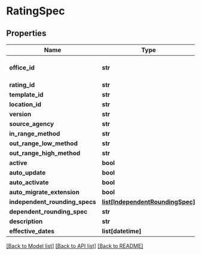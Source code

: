 # RatingSpec

## Properties
Name | Type | Description | Notes
------------ | ------------- | ------------- | -------------
**office_id** | **str** | Owning office of object. | 
**rating_id** | **str** |  | [optional] 
**template_id** | **str** |  | [optional] 
**location_id** | **str** |  | [optional] 
**version** | **str** |  | [optional] 
**source_agency** | **str** |  | [optional] 
**in_range_method** | **str** |  | [optional] 
**out_range_low_method** | **str** |  | [optional] 
**out_range_high_method** | **str** |  | [optional] 
**active** | **bool** |  | [optional] 
**auto_update** | **bool** |  | [optional] 
**auto_activate** | **bool** |  | [optional] 
**auto_migrate_extension** | **bool** |  | [optional] 
**independent_rounding_specs** | [**list[IndependentRoundingSpec]**](IndependentRoundingSpec.md) |  | [optional] 
**dependent_rounding_spec** | **str** |  | [optional] 
**description** | **str** |  | [optional] 
**effective_dates** | **list[datetime]** |  | [optional] 

[[Back to Model list]](../README.md#documentation-for-models) [[Back to API list]](../README.md#documentation-for-api-endpoints) [[Back to README]](../README.md)

